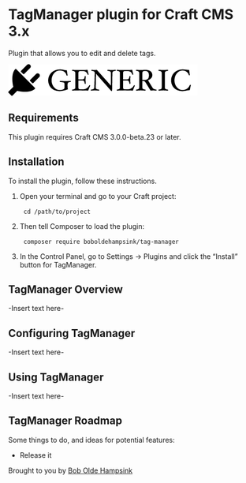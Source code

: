 # TagManager plugin for Craft CMS 3.x

Plugin that allows you to edit and delete tags.

![Screenshot](resources/img/plugin-logo.png)

## Requirements

This plugin requires Craft CMS 3.0.0-beta.23 or later.

## Installation

To install the plugin, follow these instructions.

1. Open your terminal and go to your Craft project:

        cd /path/to/project

2. Then tell Composer to load the plugin:

        composer require boboldehampsink/tag-manager

3. In the Control Panel, go to Settings → Plugins and click the “Install” button for TagManager.

## TagManager Overview

-Insert text here-

## Configuring TagManager

-Insert text here-

## Using TagManager

-Insert text here-

## TagManager Roadmap

Some things to do, and ideas for potential features:

* Release it

Brought to you by [Bob Olde Hampsink](https://github.com/boboldehampsink)
